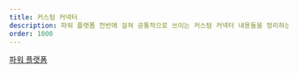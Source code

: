 ```yaml
---
title: 커스텀 커넥터
description: 파워 플랫폼 전반에 걸쳐 공통적으로 쓰이는 커스텀 커넥터 내용들을 정리하는 페이지
order: 1000
---
```


[파워 플랫폼][power platform]


[power platform]: https://powerplatform.microsoft.com/ko-kr/?WT.mc_id=github-0000-juyoo
[power apps]: https://powerapps.microsoft.com/ko-kr/?WT.mc_id=github-0000-juyoo
[power automate]: https://flow.microsoft.com/ko-kr/?WT.mc_id=github-0000-juyoo
[power virtual agents]: https://powervirtualagents.microsoft.com/ko-kr/?WT.mc_id=github-0000-juyoo
[power bi]: https://powerbi.microsoft.com/ko-kr/?WT.mc_id=github-0000-juyoo
